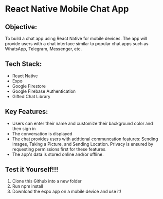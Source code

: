 # React Native Mobile Chat App

## Objective:

To build a chat app using React Native for mobile devices. The app will provide users with a chat interface similar to popular chat apps such as WhatsApp, Telegram, Messenger, etc. 

## Tech Stack:

- React Native
- Expo
- Google Firestore
- Google Firebase Authentication
- Gifted Chat Library

## Key Features:

- Users can enter their name and customize their background color and then sign in
- The conversation is displayed
- The chat provides users with addtional communcation features: Sending Images, Taking a Picture, and Sending Location. Privacy is ensured by requesting permissions first for these features.
- The app's data is stored online and/or offline.

## Test it Yourself!!!

1. Clone this Github into a new folder
2. Run npm install
3. Download the expo app on a mobile device and use it!
